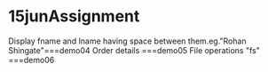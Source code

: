 # 15junAssignment
Display fname and lname having space between them.eg."Rohan Shingate"===demo04
Order details ===demo05
File operations "fs" ===demo06
